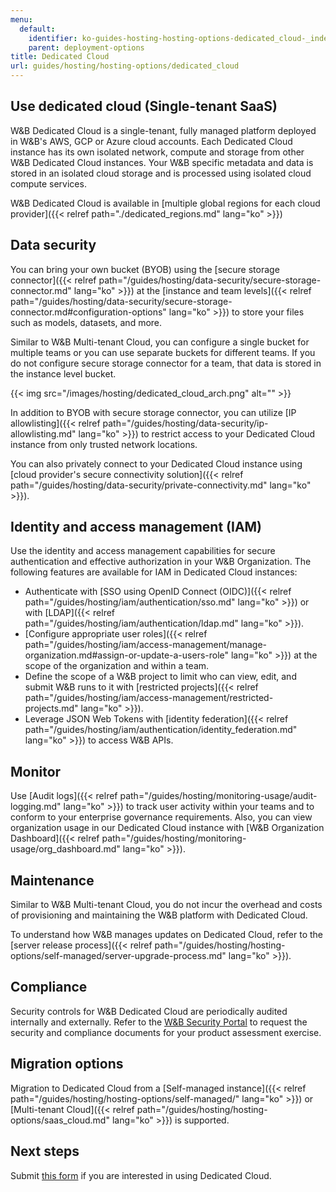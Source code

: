 ```yaml
---
menu:
  default:
    identifier: ko-guides-hosting-hosting-options-dedicated_cloud-_index
    parent: deployment-options
title: Dedicated Cloud
url: guides/hosting/hosting-options/dedicated_cloud
---
```


## Use dedicated cloud (Single-tenant SaaS)

W&B Dedicated Cloud is a single-tenant, fully managed platform deployed in W&B's AWS, GCP or Azure cloud accounts. Each Dedicated Cloud instance has its own isolated network, compute and storage from other W&B Dedicated Cloud instances. Your W&B specific metadata and data is stored in an isolated cloud storage and is processed using isolated cloud compute services. 

W&B Dedicated Cloud is available in [multiple global regions for each cloud provider]({{< relref path="./dedicated_regions.md" lang="ko" >}})

## Data security 

You can bring your own bucket (BYOB) using the [secure storage connector]({{< relref path="/guides/hosting/data-security/secure-storage-connector.md" lang="ko" >}}) at the [instance and team levels]({{< relref path="/guides/hosting/data-security/secure-storage-connector.md#configuration-options" lang="ko" >}}) to store your files such as models, datasets, and more.

Similar to W&B Multi-tenant Cloud, you can configure a single bucket for multiple teams or you can use separate buckets for different teams. If you do not configure secure storage connector for a team, that data is stored in the instance level bucket.

{{< img src="/images/hosting/dedicated_cloud_arch.png" alt="" >}}

In addition to BYOB with secure storage connector, you can utilize [IP allowlisting]({{< relref path="/guides/hosting/data-security/ip-allowlisting.md" lang="ko" >}}) to restrict access to your Dedicated Cloud instance from only trusted network locations. 

You can also privately connect to your Dedicated Cloud instance using [cloud provider's secure connectivity solution]({{< relref path="/guides/hosting/data-security/private-connectivity.md" lang="ko" >}}).

## Identity and access management (IAM)

Use the identity and access management capabilities for secure authentication and effective authorization in your W&B Organization. The following features are available for IAM in Dedicated Cloud instances:

* Authenticate with [SSO using OpenID Connect (OIDC)]({{< relref path="/guides/hosting/iam/authentication/sso.md" lang="ko" >}}) or with [LDAP]({{< relref path="/guides/hosting/iam/authentication/ldap.md" lang="ko" >}}).
* [Configure appropriate user roles]({{< relref path="/guides/hosting/iam/access-management/manage-organization.md#assign-or-update-a-users-role" lang="ko" >}}) at the scope of the organization and within a team.
* Define the scope of a W&B project to limit who can view, edit, and submit W&B runs to it with [restricted projects]({{< relref path="/guides/hosting/iam/access-management/restricted-projects.md" lang="ko" >}}).
* Leverage JSON Web Tokens with [identity federation]({{< relref path="/guides/hosting/iam/authentication/identity_federation.md" lang="ko" >}}) to access W&B APIs.

## Monitor

Use [Audit logs]({{< relref path="/guides/hosting/monitoring-usage/audit-logging.md" lang="ko" >}}) to track user activity within your teams and to conform to your enterprise governance requirements. Also, you can view organization usage in our Dedicated Cloud instance with [W&B Organization Dashboard]({{< relref path="/guides/hosting/monitoring-usage/org_dashboard.md" lang="ko" >}}).

## Maintenance

Similar to W&B Multi-tenant Cloud, you do not incur the overhead and costs of provisioning and maintaining the W&B platform with Dedicated Cloud.

To understand how W&B manages updates on Dedicated Cloud, refer to the [server release process]({{< relref path="/guides/hosting/hosting-options/self-managed/server-upgrade-process.md" lang="ko" >}}).

## Compliance

Security controls for W&B Dedicated Cloud are periodically audited internally and externally. Refer to the [W&B Security Portal](https://security.wandb.ai/) to request the security and compliance documents for your product assessment exercise.

## Migration options

Migration to Dedicated Cloud from a [Self-managed instance]({{< relref path="/guides/hosting/hosting-options/self-managed/" lang="ko" >}}) or [Multi-tenant Cloud]({{< relref path="/guides/hosting/hosting-options/saas_cloud.md" lang="ko" >}}) is supported.

## Next steps

Submit [this form](https://wandb.ai/site/for-enterprise/dedicated-saas-trial) if you are interested in using Dedicated Cloud.